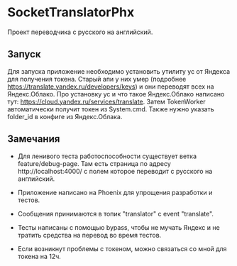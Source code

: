 # SocketTranslatorPhx

Проект переводчика с русского на английский.

## Запуск

Для запуска приложение необходимо установить утилиту yc от Яндекса для получения токена. Старый апи у них умер (подробнее https://translate.yandex.ru/developers/keys) и они переводят всех на Яндекс.Облако. Про установку yc и что такое Яндекс.Облако написано тут: https://cloud.yandex.ru/services/translate. Затем TokenWorker автоматически получит токен из System.cmd.
Также нужно указать folder_id в конфиге из Яндекс.Облака.

## Замечания

* Для ленивого теста работоспособности существует ветка feature/debug-page. Там есть страница по адресу http://localhost:4000/ с полем которое переводит с русского на английский.

* Приложение написано на Phoenix для упрощения разработки и тестов.

* Сообщения принимаются в топик "translator" с event "translate".

* Тесты написаны с помощью bypass, чтобы не мучать Яндекс и не тратить средства на перевод во время тестов.

* Если возникнут проблемы с токеном, можно связаться со мной для токена на 12ч.